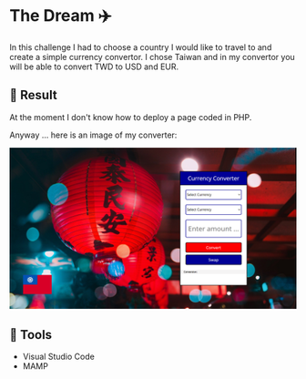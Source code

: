 # The Dream :airplane:
In this challenge I had to choose a country I would like to travel to and create a simple currency convertor. I chose Taiwan and in my convertor you will be able to convert TWD to USD and EUR.

## :pushpin: Result
At the moment I don't know how to deploy a page coded in PHP. 

Anyway ... here is an image of my converter:


![](img/result.png)

## :wrench: Tools
- Visual Studio Code
- MAMP